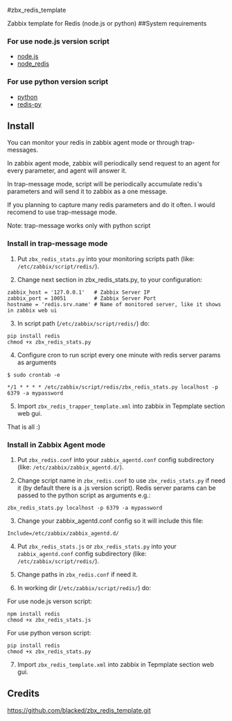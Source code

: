 #zbx_redis_template

Zabbix template for Redis (node.js or python)
##System requirements

### For use node.js version script
- [node.js](https://github.com/joyent/node) 
- [node_redis](https://github.com/mranney/node_redis)

### For use python version script
- [python](http://www.python.org/downloads/) 
- [redis-py](https://github.com/andymccurdy/redis-py)


## Install
You can monitor your redis in zabbix agent mode or through trap-messages.

In zabbix agent mode, zabbix will periodically send request to an agent for every parameter, and agent will answer it.

In trap-message mode, script will be periodically accumulate redis's parameters and will send it to zabbix as a one message.

If you planning to capture many redis parameters and do it often. I would recomend  to use trap-message mode.

Note: trap-message works only with python script

### Install in trap-message mode

1) Put `zbx_redis_stats.py` into your monitoring scripts path (like: `/etc/zabbix/script/redis/`).

2) Change next section in zbx_redis_stats.py, to your configuration:

```
zabbix_host = '127.0.0.1'	# Zabbix Server IP
zabbix_port = 10051			# Zabbix Server Port
hostname = 'redis.srv.name'	# Name of monitored server, like it shows in zabbix web ui
```

3) In script path (`/etc/zabbix/script/redis/`) do:
```
pip install redis
chmod +x zbx_redis_stats.py
```

4) Configure cron to run script every one minute with redis server params as arguments
```
$ sudo crontab -e

*/1 * * * * /etc/zabbix/script/redis/zbx_redis_stats.py localhost -p 6379 -a mypassword
```

5) Import `zbx_redis_trapper_template.xml` into zabbix in Tepmplate section web gui.

That is all :)

### Install in Zabbix Agent mode

1) Put `zbx_redis.conf` into your `zabbix_agentd.conf` config subdirectory (like: `/etc/zabbix/zabbix_agentd.d/`).

2) Change script name in `zbx_redis.conf` to use `zbx_redis_stats.py` if need it (by default there is a .js version script).
Redis server params can be passed to the python script as arguments e.g.:
```
zbx_redis_stats.py localhost -p 6379 -a mypassword
```

3) Change your zabbix_agentd.conf config so it will include this file:
```
Include=/etc/zabbix/zabbix_agentd.d/
```
4) Put `zbx_redis_stats.js` or `zbx_redis_stats.py` into your `zabbix_agentd.conf` config subdirectory (like: `/etc/zabbix/script/redis/`).

5) Change paths in `zbx_redis.conf` if need it.

6) In working dir (`/etc/zabbix/script/redis/`) do:

For use node.js verson script:
```
npm install redis
chmod +x zbx_redis_stats.js
```

For use python verson script:
```
pip install redis
chmod +x zbx_redis_stats.py
```
7) Import `zbx_redis_template.xml` into zabbix in Tepmplate section web gui.

## Credits
https://github.com/blacked/zbx_redis_template.git

